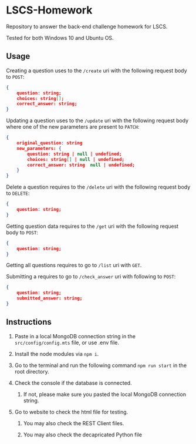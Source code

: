 # LSCS-Homework

Repository to answer the back-end challenge homework for LSCS.

Tested for both Windows 10 and Ubuntu OS.

## Usage

Creating a question uses to the `/create` uri with the following request body to `POST`:

```json
{
    question: string;
    choices: string[];
    correct_answer: string;
}
```

Updating a question uses to the `/update` uri with the following request body where one of the new parameters are present to `PATCH`:

```json
{
    original_question: string
    new_parameters: {
        question: string | null | undefined;
        choices: string[] | null | undefined;
        correct_answer: string  null | undefined;
    }
}
```

Delete a question requires to the `/delete` uri with the following request body to `DELETE`:

```json
{
    question: string;
}
```

Getting question data requires to the `/get` uri with the following request body to `POST`:

```json
{
    question: string;
}
```

Getting all questions requires to go to `/list` uri with `GET`.

Submitting a requires to go to `/check_answer` uri with following to `POST`:

```json
{
    question: string;
    submitted_answer: string;
}
```

## Instructions

1) Paste in a local MongoDB connection string in the `src/config/config.mts` file, or use .env file.

2) Install the node modules via `npm i`.

3) Go to the terminal and run the following command `npm run start` in the root directory.

4) Check the console if the database is connected.

   1) If not, please make sure you pasted the local MongoDB connection string.

5) Go to website to check the html file for testing.

   1) You may also check the REST Client files.

   2) You may also check the decapricated Python file

